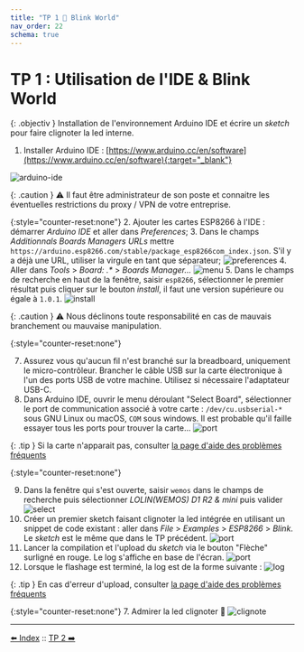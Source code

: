 ```yaml
---
title: "TP 1 🚀 Blink World"
nav_order: 22
schema: true
---
```


# TP 1 : Utilisation de l'IDE & Blink World

{: .objectiv }
Installation de l'environnement Arduino IDE et écrire un _sketch_ pour faire clignoter la led interne.

1. Installer Arduino IDE : [https://www.arduino.cc/en/software](https://www.arduino.cc/en/software){:target="_blank"}

![arduino-ide](resources/arduino-ide.png)

{: .caution }
⚠️ Il faut être administrateur de son poste et connaitre les éventuelles restrictions du proxy / VPN de votre entreprise.

{:style="counter-reset:none"}
2. Ajouter les cartes ESP8266 à l'IDE : démarrer _Arduino IDE_ et aller dans _Preferences_;
3. Dans le champs _Additionnals Boards Managers URLs_ mettre `https://arduino.esp8266.com/stable/package_esp8266com_index.json`. S'il y a déjà une URL, utiliser la virgule en tant que séparateur;
  ![preferences](resources/arduino-ide-preferences.jpg)
4. Aller dans _Tools_ > _Board: .*_ > _Boards Manager..._
  ![menu](resources/arduino-ide-board-menu.jpg)
5. Dans le champs de recherche en haut de la fenêtre, saisir `esp8266`, sélectionner le premier résultat puis cliquer sur le bouton _install_, il faut une version supérieure ou égale à `1.0.1`.
  ![install](resources/arduino-ide-board-install.jpg)

{: .caution }
⚠️ Nous déclinons toute responsabilité en cas de mauvais branchement ou mauvaise manipulation.

{:style="counter-reset:none"}

7. Assurez vous qu'aucun fil n'est branché sur la breadboard, uniquement le micro-contrôleur. Brancher le câble USB sur la carte électronique à l'un des ports USB de votre machine. Utilisez si nécessaire l'adaptateur USB-C.
8. Dans Arduino IDE, ouvrir le menu déroulant "Select Board", sélectionner le port de communication associé à votre carte : `/dev/cu.usbserial-*` sous GNU Linux ou macOS, `COM` sous windows. Il est probable qu'il faille essayer tous les ports pour trouver la carte...
 ![port](resources/tp2-board-port.jpg)

{: .tip }
Si la carte n'apparait pas, consulter [la page d'aide des problèmes fréquents](troubleshooting.md)

{:style="counter-reset:none"}

9. Dans la fenêtre qui s'est ouverte, saisir `wemos` dans le champs de recherche puis sélectionner _LOLIN(WEMOS) D1 R2 & mini_ puis valider
 ![select](resources/tp2-board-select.jpg)
10. Créer un premier sketch faisant clignoter la led intégrée en utilisant un snippet de code existant : aller dans _File_ > _Examples_ > _ESP8266_ > _Blink_. Le _sketch_ est le même que dans le TP précédent.
![port](resources/tp2-blink.jpg)
11. Lancer la compilation et l'upload du _sketch_ via le bouton "Flèche" surligné en rouge. Le log s'affiche en base de l'écran. ![port](resources/tp2-upload.jpg)
12. Lorsque le flashage est terminé, la log est de la forme suivante : ![log](resources/tp2-upload-fin.jpg)


{: .tip }
En cas d'erreur d'upload, consulter [la page d'aide des problèmes fréquents](troubleshooting.md#erreur-dupload)

{:style="counter-reset:none"}
7. Admirer la led clignoter 🎉 ![clignote](resources/tp2-led-interne-clignote.gif)

----
[⬅️ Index](index.md) :: [TP 2 ➡️](tp3.md)
